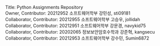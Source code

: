 Title: Python Assignments Repository<br>
Owner, Contributor: 20212952 소프트웨어학부 강민성, sti09181<br>
Collaborator, Contributor: 20212955 소프트웨어학부 고승우, jollidah<br>
Collaborator, Contributor: 20212951 소프트웨어학부 강문경, navykid75<br>
Collaborator, Contributor: 20202065 정보보안암호수학과 강준혁, kangsecu<br>
Collaborator, Contributor: 20212953 소프트웨어학부 강수민, Sumin6872<br>
